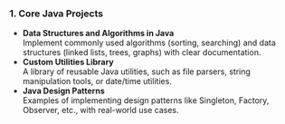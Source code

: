 
### **1. Core Java Projects**
- **Data Structures and Algorithms in Java**  
  Implement commonly used algorithms (sorting, searching) and data structures (linked lists, trees, graphs) with clear documentation.
- **Custom Utilities Library**  
  A library of reusable Java utilities, such as file parsers, string manipulation tools, or date/time utilities.
- **Java Design Patterns**  
  Examples of implementing design patterns like Singleton, Factory, Observer, etc., with real-world use cases.

